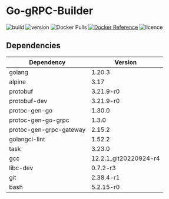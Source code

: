 # Go-gRPC-Builder

![build](https://github.com/DTreshy/Go-gRPC-Builder/actions/workflows/build.yml/badge.svg)
![version](https://img.shields.io/github/v/tag/dtreshy/go-grpc-builder?include_prereleases&label=Version)
![Docker Pulls](https://img.shields.io/docker/pulls/dtreshy/go-grpc?logo=docker)
[![Docker Reference](https://img.shields.io/badge/DockerHub-reference-blue?logo=docker)](https://hub.docker.com/repository/docker/dtreshy/go-grpc/general)
![licence](https://img.shields.io/github/license/DTreshy/Go-gRPC-Builder)

## Dependencies

| Dependency              | Version               |
|-------------------------|-----------------------|
| golang                  | 1.20.3                |
| alpine                  | 3.17                  |
| protobuf                | 3.21.9-r0             |
| protobuf-dev            | 3.21.9-r0             |
| protoc-gen-go           | 1.30.0                |
| protoc-gen-go-grpc      | 1.3.0                 |
| protoc-gen-grpc-gateway | 2.15.2                |
| golangci-lint           | 1.52.2                |
| task                    | 3.23.0                |
| gcc                     | 12.2.1_git20220924-r4 |
| libc-dev                | 0.7.2-r3              |
| git                     | 2.38.4-r1             |
| bash                    | 5.2.15-r0             |
